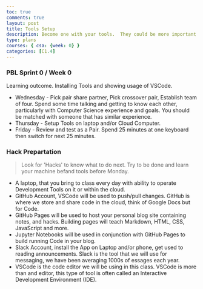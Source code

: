 ```yaml
---
toc: true
comments: true
layout: post
title: Tools Setup
description: Become one with your tools.  They could be more important than code, code, code.
type: plans
courses: { csa: {week: 0} }
categories: [C1.4]
---
```


### PBL Sprint 0 / Week 0
Learning outcome.  Installing Tools and showing usage of VSCode.
- Wednesday - Pick pair share partner, Pick crossover pair, Establish team of four.  Spend some time talking and getting to know each other, particularly with Computer Science experience and goals.  You should be matched with someone that has similar experience.
- Thursday - Setup Tools on laptop and/or Cloud Computer.
- Friday - Review and test as a Pair. Spend 25 minutes at one keyboard then switch for next 25 minutes.

### Hack Prepartation
> Look for 'Hacks' to know what to do next.  Try to be done and learn your machine befand tools before Monday.
- A laptop, that you bring to class every day with ability to operate Development Tools on it or within the cloud.
- GitHub Account, VSCode will be used to push/pull changes. GitHub is where we store and share code in the cloud, think of Google Docs but for Code.
- GitHub Pages will be used to host your personal blog site containing notes, and hacks.  Building pages will teach Markdown, HTML, CSS, JavaScript and more.
- Jupyter Notebooks will be used in conjunction with GitHub Pages to build running Code in your blog.
- Slack Account, install the App on Laptop and/or phone, get used to reading announcements. Slack is the tool that we will use for messaging, we have been averaging 1000s of essages each year.
- VSCode is the code editor we will be using in this class.  VSCode is more than and editor, this type of tool is often called an Interactive Development Environment (IDE). 
